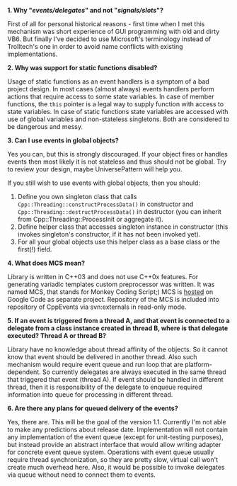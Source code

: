 **1. Why "_events/delegates_" and not "_signals/slots_"?**

First of all for personal historical reasons - first time when I met this mechanism was short experience of GUI programming with old and dirty VB6. But finally I've decided to use Microsoft's terminology instead of Trolltech's one in order to avoid name conflicts with existing implementations.

**2. Why was support for static functions disabled?**

Usage of static functions as an event handlers is a symptom of a bad project design. In most cases (almost always) events handlers perform actions that require access to some state variables. In case of member functions, the `this` pointer is a legal way to supply function with access to state variables. In case of static functions state variables are accessed with use of global variables and non-stateless singletons. Both are considered to be dangerous and messy.

**3. Can I use events in global objects?**

Yes you can, but this is strongly discouraged. If your object fires or handles events then most likely it is not stateless and thus should not be global. Try to review your design, maybe UniversePattern will help you.

If you still wish to use events with global objects, then you should:
  1. Define you own singleton class that calls `Cpp::Threading::constructProcessData()` in constructor and `Cpp::Threading::destructProcessData()` in destructor (you can inherit from Cpp::Threading::ProcessInit or aggregate it).
  1. Define helper class that accesses singleton instance in constructor (this invokes singleton's constructor, if it has not been invoked yet).
  1. For all your global objects use this helper class as a base class or the first(!) field.

**4. What does MCS mean?**

Library is written in C++03 and does not use C++0x features. For generating
variadic templates custom preprocessor was written. It was named MCS, that
stands for Monkey Coding Script;) MCS is [hosted](http://code.google.com/p/monkey-coding-script) on Google Code as separate project. Repository of the MCS is included into repository of CppEvents via svn:externals in read-only mode.

**5. If an event is triggered from a thread A, and that event is connected to a delegate from a class instance created in thread B, where is that delegate executed? Thread A or thread B?**

Library have no knowledge about thread affinity of the objects. So it cannot know that event should be delivered in another thread. Also such mechanism would require event queue and run loop that are platform-dependent. So currently delegates are always executed in the same thread that triggered that event (thread A). If event should be handled in different thread, then it is responsibility of the delegate to enqueue required information into queue for processing in different thread.

**6. Are there any plans for queued delivery of the events?**

Yes, there are. This will be the goal of the version 1.1. Currently I'm not able to make any predictions about release date. Implementation will not contain any implementation of the event queue (except for unit-testing purposes), but instead provide an abstract interface that would allow writing adapter for concrete event queue system. Operations with event queue usually require thread synchronization, so they are pretty slow, virtual call won't create much overhead here. Also, it would be possible to invoke delegates via queue without need to connect them to events.